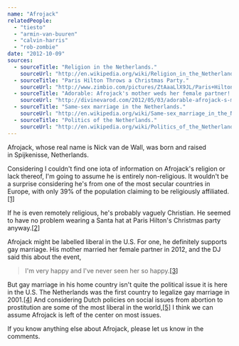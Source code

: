 ```yaml
---
name: "Afrojack"
relatedPeople:
  - "tiesto"
  - "armin-van-buuren"
  - "calvin-harris"
  - "rob-zombie"
date: "2012-10-09"
sources:
  - sourceTitle: "Religion in the Netherlands."
    sourceUrl: "http://en.wikipedia.org/wiki/Religion_in_the_Netherlands"
  - sourceTitle: "Paris Hilton Throws a Christmas Party."
    sourceUrl: "http://www.zimbio.com/pictures/ZtAaaLlX9JL/Paris+Hilton+Throws+Christmas+Party/Dg4-gEGM_V4/DJ+Afrojack"
  - sourceTitle: "Adorable: Afrojack's mother weds her female partner!!!"
    sourceUrl: "http://divinevarod.com/2012/05/03/adorable-afrojack-s-mother-weds-her-female-partner-pictures-and-video/"
  - sourceTitle: "Same-sex marriage in the Netherlands."
    sourceUrl: "http://en.wikipedia.org/wiki/Same-sex_marriage_in_the_Netherlands"
  - sourceTitle: "Politics of the Netherlands."
    sourceUrl: "http://en.wikipedia.org/wiki/Politics_of_the_Netherlands#Policy_issues"
---
```


Afrojack, whose real name is Nick van de Wall, was born and raised in Spijkenisse, Netherlands.

Considering I couldn't find one iota of information on Afrojack's religion or lack thereof, I'm going to assume he is entirely non-religious. It wouldn't be a surprise considering he's from one of the most secular countries in Europe, with only 39% of the population claiming to be religiously affiliated.<a class="source-citation" href="#http://en.wikipedia.org/wiki/Religion_in_the_Netherlands" title="Religion in the Netherlands.">[1]</a>

If he is even remotely religious, he's probably vaguely Christian. He seemed to have no problem wearing a Santa hat at Paris Hilton's Christmas party anyway.<a class="source-citation" href="#http://www.zimbio.com/pictures/ZtAaaLlX9JL/Paris+Hilton+Throws+Christmas+Party/Dg4-gEGM_V4/DJ+Afrojack" title="Paris Hilton Throws a Christmas Party.">[2]</a>

Afrojack might be labelled liberal in the U.S. For one, he definitely supports gay marriage. His mother married her female partner in 2012, and the DJ said this about the event,

>I'm very happy and I've never seen her so happy.<a class="source-citation" href="#http://divinevarod.com/2012/05/03/adorable-afrojack-s-mother-weds-her-female-partner-pictures-and-video/" title="Adorable: Afrojack&apos;s mother weds her female partner!!!">[3]</a>

But gay marriage in his home country isn't quite the political issue it is here in the U.S. The Netherlands was the first country to legalize gay marriage in 2001.<a class="source-citation" href="#http://en.wikipedia.org/wiki/Same-sex_marriage_in_the_Netherlands" title="Same-sex marriage in the Netherlands.">[4]</a> And considering Dutch policies on social issues from abortion to prostitution are some of the most liberal in the world,<a class="source-citation" href="#http://en.wikipedia.org/wiki/Politics_of_the_Netherlands#Policy_issues" title="Politics of the Netherlands.">[5]</a> I think we can assume Afrojack is left of the center on most issues.

If you know anything else about Afrojack, please let us know in the comments.